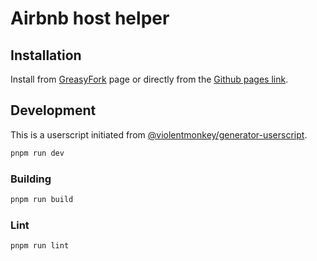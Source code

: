 # Airbnb host helper

## Installation

Install from [GreasyFork](https://greasyfork.org/en/scripts/454980-helper-for-alloggiatiweb) page or directly from the [Github pages link](https://github.com/marcuson/alloggiatiweb-helpers/raw/gh-pages/index.user.js).

## Development

This is a userscript initiated from [@violentmonkey/generator-userscript](https://github.com/violentmonkey/generator-userscript).

``` sh
pnpm run dev
```

### Building

```sh
pnpm run build
```

### Lint

``` sh
pnpm run lint
```
